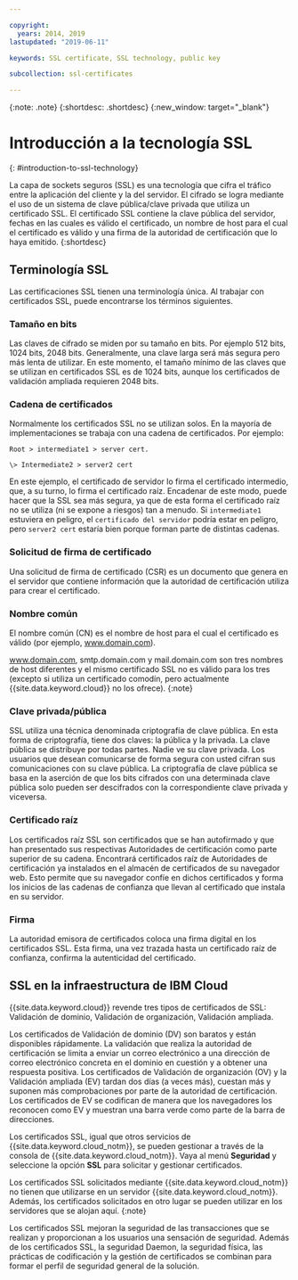 ```yaml
---

copyright:
  years: 2014, 2019
lastupdated: "2019-06-11"

keywords: SSL certificate, SSL technology, public key

subcollection: ssl-certificates

---
```


{:note: .note}
{:shortdesc: .shortdesc}
{:new_window: target="_blank"}

# Introducción a la tecnología SSL
{: #introduction-to-ssl-technology}

La capa de sockets seguros (SSL) es una tecnología que cifra el tráfico entre la aplicación del cliente y la del servidor. El cifrado se logra mediante el uso de un sistema de clave pública/clave privada que utiliza un certificado SSL. El certificado SSL contiene la clave pública del servidor, fechas en las cuales es válido el certificado, un nombre de host para el cual el certificado es válido y una firma de la autoridad de certificación que lo haya emitido.
{:shortdesc}

## Terminología SSL

Las certificaciones SSL tienen una terminología única. Al trabajar con certificados SSL, puede encontrarse los términos siguientes.

### Tamaño en bits
Las claves de cifrado se miden por su tamaño en bits. Por ejemplo 512 bits, 1024 bits, 2048 bits. Generalmente, una clave larga será más segura pero más lenta de utilizar. En este momento, el tamaño mínimo de las claves que se utilizan en certificados SSL es de 1024 bits, aunque los certificados de validación ampliada requieren 2048 bits.

### Cadena de certificados
Normalmente los certificados SSL no se utilizan solos. En la mayoría de implementaciones se trabaja con una cadena de certificados. Por ejemplo:

    Root > intermediate1 > server cert.

    \> Intermediate2 > server2 cert

En este ejemplo, el certificado de servidor lo firma el certificado intermedio, que, a su turno, lo firma el certificado raíz. Encadenar de este modo, puede hacer que la SSL sea más segura, ya que de esta forma el certificado raíz no se utiliza (ni se expone a riesgos) tan a menudo. Si `intermediate1` estuviera en peligro, el `certificado del servidor` podría estar en peligro, pero `server2 cert` estaría bien porque forman parte de distintas cadenas.

### Solicitud de firma de certificado
Una solicitud de firma de certificado (CSR) es un documento que genera en el servidor que contiene información que la autoridad de certificación utiliza para crear el certificado.

### Nombre común
El nombre común (CN) es el nombre de host para el cual el certificado es válido (por ejemplo, www.domain.com).  

 www.domain.com, smtp.domain.com y mail.domain.com son tres nombres de host diferentes y el mismo certificado SSL no es válido para los tres (excepto si utiliza un certificado comodín, pero actualmente {{site.data.keyword.cloud}} no los ofrece).
 {:note}

### Clave privada/pública
SSL utiliza una técnica denominada criptografía de clave pública. En esta forma de criptografía, tiene dos claves: la pública y la privada. La clave pública se distribuye por todas partes. Nadie ve su clave privada. Los usuarios que desean comunicarse de forma segura con usted cifran sus comunicaciones con su clave pública. La criptografía de clave pública se basa en la aserción de que los bits cifrados con una determinada clave pública solo pueden ser descifrados con la correspondiente clave privada y viceversa.

### Certificado raíz
Los certificados raíz SSL son certificados que se han autofirmado y que han presentado sus respectivas Autoridades de certificación como parte superior de su cadena. Encontrará certificados raíz de Autoridades de certificación ya instalados en el almacén de certificados de su navegador web. Esto permite que su navegador confíe en dichos certificados y forma los inicios de las cadenas de confianza que llevan al certificado que instala en su servidor.

### Firma
La autoridad emisora de certificados coloca una firma digital en los certificados SSL. Esta firma, una vez trazada hasta un certificado raíz de confianza, confirma la autenticidad del certificado.

## SSL en la infraestructura de IBM Cloud

{{site.data.keyword.cloud}} revende tres tipos de certificados de SSL: Validación de dominio, Validación de organización, Validación ampliada.

Los certificados de Validación de dominio (DV) son baratos y están disponibles rápidamente. La validación que realiza la autoridad de certificación se limita a enviar un correo electrónico a una dirección de correo electrónico concreta en el dominio en cuestión y a obtener una respuesta positiva. Los certificados de Validación de organización (OV) y la Validación ampliada (EV) tardan dos días (a veces más), cuestan más y suponen más comprobaciones por parte de la autoridad de certificación. Los certificados de EV se codifican de manera que los navegadores los reconocen como EV y muestran una barra verde como parte de la barra de direcciones.

Los certificados SSL, igual que otros servicios de {{site.data.keyword.cloud_notm}}, se pueden gestionar a través de la consola de {{site.data.keyword.cloud_notm}}. Vaya al menú **Seguridad** y seleccione la opción **SSL** para solicitar y gestionar certificados.  

Los certificados SSL solicitados mediante {{site.data.keyword.cloud_notm}} no tienen que utilizarse en un servidor {{site.data.keyword.cloud_notm}}. Además, los certificados solicitados en otro lugar se pueden utilizar en los servidores que se alojan aquí.
{:note}

Los certificados SSL mejoran la seguridad de las transacciones que se realizan y proporcionan a los usuarios una sensación de seguridad. Además de los certificados SSL, la seguridad Daemon, la seguridad física, las prácticas de codificación y la gestión de certificados se combinan para formar el perfil de seguridad general de la solución.

